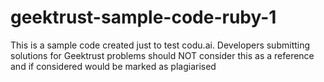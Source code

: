 # geektrust-sample-code-ruby-1
This is a sample code created just to test codu.ai. Developers submitting solutions for Geektrust problems should NOT consider this as a reference and if considered would be marked as plagiarised
